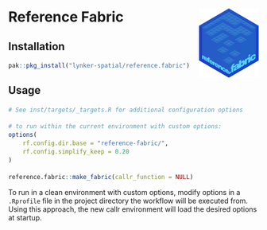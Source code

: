 # Reference Fabric <a href="https://github.com/lynker-spatial/reference.fabric"><img src="man/figures/logo.png" align="right" height="139"/></a>

## Installation

```r
pak::pkg_install("lynker-spatial/reference.fabric")
```

## Usage

```r
# See inst/targets/_targets.R for additional configuration options

# to run within the current environment with custom options:
options(
    rf.config.dir.base = "reference-fabric/",
    rf.config.simplify_keep = 0.20
)

reference.fabric::make_fabric(callr_function = NULL)
```

To run in a clean environment with custom options, modify
options in a `.Rprofile` file in the project directory
the workflow will be executed from. Using this approach,
the new callr environment will load the desired options
at startup.
